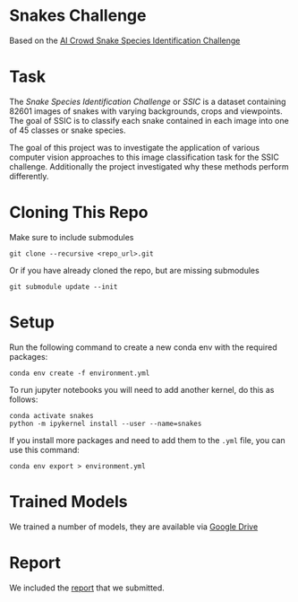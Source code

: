 # Snakes Challenge


Based on the [AI Crowd Snake Species Identification Challenge](https://aicrowd.com/challenges/snake-species-identification-challenge)

# Task
The _Snake Species Identification Challenge_ or _SSIC_ is a dataset containing 82601 images of snakes with varying backgrounds, crops and viewpoints. The goal of SSIC is to classify each snake contained in each image into one of 45 classes or snake species.

The goal of this project was to investigate the application of various computer vision approaches to this image classification task for the SSIC challenge. Additionally the project investigated why these methods perform differently.

# Cloning This Repo

Make sure to include submodules
```
git clone --recursive <repo_url>.git
```

Or if you have already cloned the repo, but are missing submodules
```
git submodule update --init
```

# Setup
Run the following command to create a new conda env with the required packages:
```
conda env create -f environment.yml
```
To run jupyter notebooks you will need to add another kernel, do this as follows:
```
conda activate snakes
python -m ipykernel install --user --name=snakes
```

If you install more packages and need to add them to the `.yml` file, you can use this command:
```
conda env export > environment.yml
```

# Trained Models
We trained a number of models, they are available via [Google Drive](https://drive.google.com/drive/folders/1r1JVvd6E7hiZ2slUgI0UJ0JygGjYYj3M?usp=sharing)

# Report
We included the [report](https://github.com/AngusTheMack/snake-id/blob/master/Snakes_Report.pdf) that we submitted.
